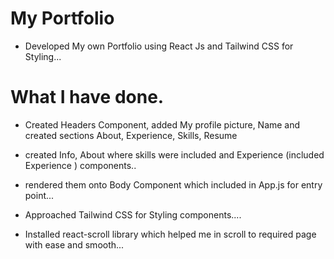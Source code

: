 # My Portfolio
- Developed My own Portfolio using React Js and Tailwind CSS for Styling...


# What I have done.

- Created Headers Component, added My profile picture, Name and created sections About, Experience, Skills, Resume

- created Info, About where skills were included and Experience (included Experience ) components..

- rendered them onto Body Component which included in App.js for entry point...

- Approached Tailwind CSS for Styling components....

- Installed react-scroll library which helped me in scroll to required page with ease and smooth...


